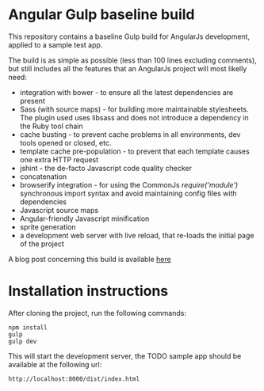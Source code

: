 Angular Gulp baseline build
=================

This repository contains a baseline Gulp build for AngularJs development, applied to a sample test app. 

The build is as simple as possible (less than 100 lines excluding comments), but still includes all the features that an AngularJs project will most likelly need: 

* integration with bower - to ensure all the latest dependencies are present
* Sass (with source maps) - for building more maintainable stylesheets. The plugin used uses libsass and does not introduce a dependency in the Ruby tool chain 
* cache busting - to prevent cache problems in all environments, dev tools opened or closed, etc.
* template cache pre-population - to prevent that each template causes one extra HTTP request
* jshint - the de-facto Javascript code quality checker
* concatenation
* browserify integration - for using the CommonJs *require('module')* synchronous import syntax and avoid maintaining config files with dependencies
* Javascript source maps
* Angular-friendly Javascript minification
* sprite generation 
* a development web server with live reload, that re-loads the initial page of the project

A blog post concerning this build is available [here](http://blog.jhades.org/http://localhost:20009/what-every-angular-project-likely-needs-and-a-gulp-build-to-provide-it/)

# Installation instructions

After cloning the project, run the following commands:

    npm install
    gulp
    gulp dev
    
This will start the development server, the TODO sample app should be available at the following url:

    http://localhost:8000/dist/index.html
    


